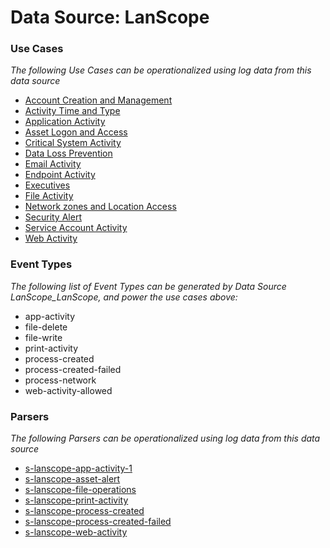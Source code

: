 Data Source: LanScope
=====================

### Use Cases

_The following Use Cases can be operationalized using log data from this data source_

* [Account Creation and Management](usecase_account_creation_and_management.md)
* [Activity Time  and Type](usecase_activity_time__and_type.md)
* [Application Activity](usecase_application_activity.md)
* [Asset Logon and Access](usecase_asset_logon_and_access.md)
* [Critical System Activity](usecase_critical_system_activity.md)
* [Data Loss Prevention](usecase_data_loss_prevention.md)
* [Email Activity](usecase_email_activity.md)
* [Endpoint Activity](usecase_endpoint_activity.md)
* [Executives](usecase_executives.md)
* [File Activity](usecase_file_activity.md)
* [Network zones and Location Access](usecase_network_zones_and_location_access.md)
* [Security Alert](usecase_security_alert.md)
* [Service Account Activity](usecase_service_account_activity.md)
* [Web Activity](usecase_web_activity.md)


### Event Types

_The following list of Event Types can be generated by Data Source LanScope_LanScope, and power the use cases above:_

- app-activity
- file-delete
- file-write
- print-activity
- process-created
- process-created-failed
- process-network
- web-activity-allowed


### Parsers

_The following Parsers can be operationalized using log data from this data source_

* [s-lanscope-app-activity-1](parserContent_s-lanscope-app-activity-1.md)
* [s-lanscope-asset-alert](parserContent_s-lanscope-asset-alert.md)
* [s-lanscope-file-operations](parserContent_s-lanscope-file-operations.md)
* [s-lanscope-print-activity](parserContent_s-lanscope-print-activity.md)
* [s-lanscope-process-created](parserContent_s-lanscope-process-created.md)
* [s-lanscope-process-created-failed](parserContent_s-lanscope-process-created-failed.md)
* [s-lanscope-web-activity](parserContent_s-lanscope-web-activity.md)
